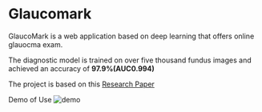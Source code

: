 # Glaucomark
GlaucoMark is a web application based on deep learning that offers online glauocma exam.

The diagnostic model is trained on over five thousand fundus images and achieved an accuracy of **97.9%(AUC0.994)**


The project is based on this [Research Paper](https://s3.us-west-2.amazonaws.com/secure.notion-static.com/0dfa6bd5-879b-4ab5-9a42-5a245a590af0/Glaucomark_research_paper.pdf?X-Amz-Algorithm=AWS4-HMAC-SHA256&X-Amz-Content-Sha256=UNSIGNED-PAYLOAD&X-Amz-Credential=AKIAT73L2G45EIPT3X45%2F20211118%2Fus-west-2%2Fs3%2Faws4_request&X-Amz-Date=20211118T083504Z&X-Amz-Expires=86400&X-Amz-Signature=47b137d5955c95a181da0e80c716fe7c65f01e57a0aa1c286bce301a63c629ed&X-Amz-SignedHeaders=host&response-content-disposition=filename%20%3D%22Glaucomark%2520research%2520paper.pdf%22&x-id=GetObject)

Demo of Use
![demo](https://user-images.githubusercontent.com/57343372/135970564-dd9fa4fe-51bd-4e5a-907c-8ffef754526a.gif)


